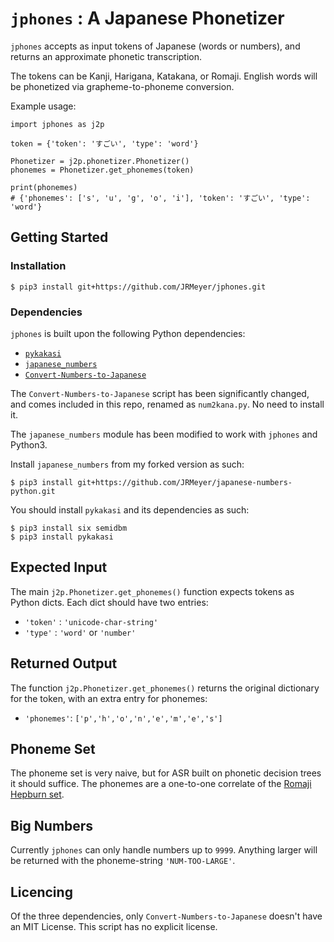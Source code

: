 `jphones` : A Japanese Phonetizer
==============================


`jphones` accepts as input tokens of Japanese (words or numbers), and returns an approximate phonetic transcription.

The tokens can be Kanji, Harigana, Katakana, or Romaji. English words will be phonetized via grapheme-to-phoneme conversion.

Example usage:

```
import jphones as j2p

token = {'token': 'すごい', 'type': 'word'}

Phonetizer = j2p.phonetizer.Phonetizer()
phonemes = Phonetizer.get_phonemes(token)

print(phonemes)
# {'phonemes': ['s', 'u', 'g', 'o', 'i'], 'token': 'すごい', 'type': 'word'}
```



Getting Started
------------------------------------

### Installation


```
$ pip3 install git+https://github.com/JRMeyer/jphones.git
```

### Dependencies

`jphones` is built upon the following Python dependencies:

- [`pykakasi`](https://github.com/miurahr/pykakasi)
- [`japanese_numbers`](https://github.com/takumakanari/japanese-numbers-python)
- [`Convert-Numbers-to-Japanese`](https://github.com/Greatdane/Convert-Numbers-to-Japanese)


The `Convert-Numbers-to-Japanese` script has been significantly changed, and comes included in this repo, renamed as `num2kana.py`. No need to install it.


The `japanese_numbers` module has been modified to work with `jphones` and Python3.

Install `japanese_numbers` from my forked version as such:

```
$ pip3 install git+https://github.com/JRMeyer/japanese-numbers-python.git
```

You should install `pykakasi` and its dependencies as such:

```
$ pip3 install six semidbm
$ pip3 install pykakasi
```





Expected Input
------------------------------------

The main `j2p.Phonetizer.get_phonemes()` function expects tokens as Python dicts. Each dict should have two entries:

- `'token'` : `'unicode-char-string'`
- `'type'` : `'word'` or `'number'`


Returned Output
------------------------------------

The function `j2p.Phonetizer.get_phonemes()` returns the original dictionary for the token, with an extra entry for phonemes:

- `'phonemes'`: `['p','h','o','n','e','m','e','s']`




Phoneme Set
------------------------------------

The phoneme set is very naive, but for ASR built on phonetic decision trees it should suffice. The phonemes are a one-to-one correlate of the [Romaji Hepburn set](https://en.wikipedia.org/wiki/Hepburn_romanization).



Big Numbers
------------------------------------

Currently `jphones` can only handle numbers up to `9999`. Anything larger will be returned with the phoneme-string `'NUM-TOO-LARGE'`.


Licencing
------------------------------------
Of the three dependencies, only `Convert-Numbers-to-Japanese` doesn't have an MIT License. This script has no explicit license.